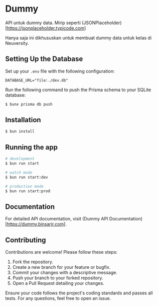 # Dummy

API untuk dummy data. Mirip seperti (JSONPlaceholder)[https://jsonplaceholder.typicode.com]

Hanya saja ini dikhususkan untuk membuat dummy data untuk kelas di Neuversity.


## Setting Up the Database

Set up your `.env` file with the following configuration:

```env
DATABASE_URL="file:./dev.db"
```

Run the following command to push the Prisma schema to your SQLite database:

```bash
$ bunx prisma db push
```


## Installation

```bash
$ bun install
```

## Running the app

```bash
# development
$ bun run start

# watch mode
$ bun run start:dev

# production mode
$ bun run start:prod
```


## Documentation

For detailed API documentation, visit (Dummy API Documentation)[https://dummy.binsarjr.com].


## Contributing
Contributions are welcome! Please follow these steps:

1. Fork the repository.
2. Create a new branch for your feature or bugfix.
3. Commit your changes with a descriptive message.
4. Push your branch to your forked repository.
5. Open a Pull Request detailing your changes.


Ensure your code follows the project's coding standards and passes all tests. For any questions, feel free to open an issue.